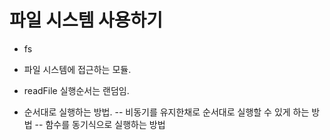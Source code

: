 # 파일 시스템 사용하기

- fs
- 파일 시스템에 접근하는 모듈.

- readFile 실행순서는 랜덤임.
- 순서대로 실행하는 방법.
  -- 비동기를 유지한채로  순서대로 실행할 수 있게 하는 방법
  -- 함수를 동기식으로 실행하는 방법
